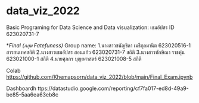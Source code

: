 # data_viz_2022
Basic Programing for Data Science and Data visualization: เขมอัปสร ID 623020731-7

**Final (กลุ่ม Fatefuness)*
Group name: 
1.นางสาวชนัญชิดา เมธีกุลมานิต 623020516-1 สารสนเทศสถิติ
2.นางสาวเขมอัปสร สอนแก้ว   623020731-7 สถิติ
3.นางสาวทักษิณา ราชหุ่น 623021000-1 สถิติ
4.นายศุภกร บุญยศาสตร์ 623021008-5 สถิติ

Colab https://github.com/Khemapsorn/data_viz_2022/blob/main/Final_Exam.ipynb

Dashboardh ttps://datastudio.google.com/reporting/cf7fa017-ed8d-49a9-be85-5aa6ea63eb8c

